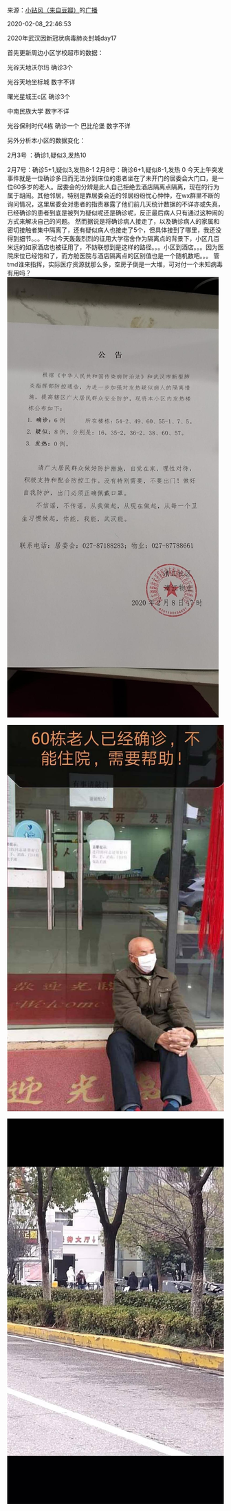 来源：[小钻风（来自豆瓣）](https://www.douban.com/people/58982367/)的[广播](https://www.douban.com/people/58982367/status/2798931965/)


2020-02-08_22:46:53


2020年武汉因新冠状病毒肺炎封城day17

首先更新周边小区学校超市的数据：

光谷天地沃尔玛 确诊3个

光谷天地坐标城 数字不详

曙光星城王c区 确诊3个

中南民族大学 数字不详

光谷保利时代4栋 确诊一个
巴比伦堡 数字不详

另外分析本小区的数据变化：

2月3号 ：确诊1,疑似3,发热10

2月7号：确诊5+1,疑似3,发热8-1
2月8号：确诊6+1,疑似8-1,发热 0
今天上午突发事件就是一位确诊多日而无法分到床位的患者坐在了未开门的居委会大门口，是一位60多岁的老人。居委会的分辨是此人自己拒绝去酒店隔离点隔离，现在的行为属于胡闹。其他邻居，特别是靠居委会近的邻居纷纷忧心忡忡，在wx群里不断的询问情况，这里居委会对患者的指责暴露了他们前几天统计数据的不详亦或失真，已经确诊的患者到底是被列为疑似呢还是确诊呢，反正最后病人只有通过这种闹的方式来解决自己的问题。
然而据说是将确诊病人接走了，以及确诊病人的家属和密切接触者集中隔离了，还有疑似病人也接走了5个，但具体接到了哪里，我还没得到细节。。。
不过今天轰轰烈烈的征用大学宿舍作为隔离点的背景下，小区几百米远的如家酒店也被征用了，不妨联想到是这样的路径。。。小区到酒店。。。因为医院床位已经饱和了，而方舱医院与酒店隔离点的区别值也是一个随机数吧。。。
管tmd谁来指挥，实际医疗资源就那么多，空房子倒是一大堆，可对付一个未知病毒有用吗？
![](./pic/2020-02-08_22:46:53-小钻风的广播1.jpg)  

![](./pic/2020-02-08_22:46:53-小钻风的广播2.jpg)  

![](./pic/2020-02-08_22:46:53-小钻风的广播3.jpg)  

